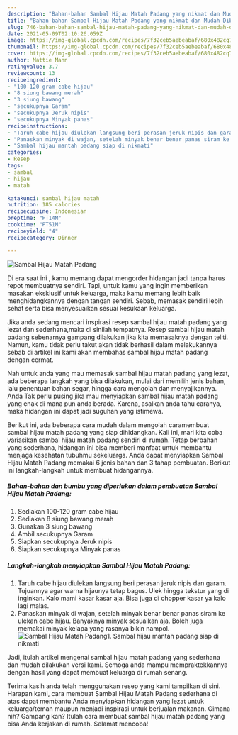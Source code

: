 ```yaml
---
description: "Bahan-bahan Sambal Hijau Matah Padang yang nikmat dan Mudah Dibuat"
title: "Bahan-bahan Sambal Hijau Matah Padang yang nikmat dan Mudah Dibuat"
slug: 746-bahan-bahan-sambal-hijau-matah-padang-yang-nikmat-dan-mudah-dibuat
date: 2021-05-09T02:10:26.059Z
image: https://img-global.cpcdn.com/recipes/7f32ceb5aebeabaf/680x482cq70/sambal-hijau-matah-padang-foto-resep-utama.jpg
thumbnail: https://img-global.cpcdn.com/recipes/7f32ceb5aebeabaf/680x482cq70/sambal-hijau-matah-padang-foto-resep-utama.jpg
cover: https://img-global.cpcdn.com/recipes/7f32ceb5aebeabaf/680x482cq70/sambal-hijau-matah-padang-foto-resep-utama.jpg
author: Mattie Mann
ratingvalue: 3.7
reviewcount: 13
recipeingredient:
- "100-120 gram cabe hijau"
- "8 siung bawang merah"
- "3 siung bawang"
- "secukupnya Garam"
- "secukupnya Jeruk nipis"
- "secukupnya Minyak panas"
recipeinstructions:
- "Taruh cabe hijau diulekan langsung beri perasan jeruk nipis dan garam. Tujuannya agar warna hijaunya tetap bagus. Ulek hingga tekstur yang di inginkan. Kalo mami kasar kasar aja. Bisa juga di chopper kasar ya kalo lagi malas."
- "Panaskan minyak di wajan, setelah minyak benar benar panas siram ke ulekan cabe hijau. Banyaknya minyak sesuaikan aja. Boleh juga memakai minyak kelapa yang rasanya bikin nampol."
- "Sambal hijau mantah padang siap di nikmati"
categories:
- Resep
tags:
- sambal
- hijau
- matah

katakunci: sambal hijau matah 
nutrition: 185 calories
recipecuisine: Indonesian
preptime: "PT14M"
cooktime: "PT51M"
recipeyield: "4"
recipecategory: Dinner

---
```



![Sambal Hijau Matah Padang](https://img-global.cpcdn.com/recipes/7f32ceb5aebeabaf/680x482cq70/sambal-hijau-matah-padang-foto-resep-utama.jpg)

Di era  saat ini , kamu memang dapat mengorder hidangan jadi tanpa harus repot membuatnya sendiri. Tapi, untuk kamu yang ingin memberikan masakan eksklusif untuk keluarga, maka kamu memang lebih baik menghidangkannya dengan tangan sendiri. Sebab, memasak sendiri lebih sehat serta bisa menyesuaikan sesuai kesukaan keluarga.

Jika anda sedang mencari inspirasi resep sambal hijau matah padang yang lezat dan sederhana,maka di sinilah tempatnya. Resep sambal hijau matah padang  sebenarnya gampang dilakukan jika kita memasaknya dengan teliti. Namun, kamu tidak perlu takut akan tidak berhasil dalam melakukannya 
sebab di artikel ini kami akan membahas sambal hijau matah padang dengan cermat.  



Nah untuk anda yang mau memasak sambal hijau matah padang yang lezat, ada beberapa langkah yang bisa dilakukan, mulai dari memilih jenis bahan, lalu penentuan bahan segar, hingga cara mengolah dan menyajikannya. Anda Tak perlu pusing jika mau menyiapkan sambal hijau matah padang yang enak di mana pun anda berada. Karena, asalkan anda  tahu caranya, maka hidangan ini dapat jadi suguhan yang istimewa.

Berikut ini, ada beberapa cara mudah dalam mengolah caramembuat sambal hijau matah padang yang siap dihidangkan. Kali ini, mari kita coba variasikan sambal hijau matah padang sendiri di rumah. Tetap berbahan yang sederhana, hidangan ini bisa memberi manfaat untuk membantu menjaga kesehatan tubuhmu sekeluarga. Anda dapat menyiapkan Sambal Hijau Matah Padang memakai 6 jenis bahan dan 3 tahap pembuatan. Berikut ini langkah-langkah untuk membuat hidangannya.

<!--inarticleads1-->

##### Bahan-bahan dan bumbu yang diperlukan dalam pembuatan Sambal Hijau Matah Padang:

1. Sediakan 100-120 gram cabe hijau
1. Sediakan 8 siung bawang merah
1. Gunakan 3 siung bawang
1. Ambil secukupnya Garam
1. Siapkan secukupnya Jeruk nipis
1. Siapkan secukupnya Minyak panas




<!--inarticleads2-->

##### Langkah-langkah menyiapkan Sambal Hijau Matah Padang:

1. Taruh cabe hijau diulekan langsung beri perasan jeruk nipis dan garam. Tujuannya agar warna hijaunya tetap bagus. Ulek hingga tekstur yang di inginkan. Kalo mami kasar kasar aja. Bisa juga di chopper kasar ya kalo lagi malas.
1. Panaskan minyak di wajan, setelah minyak benar benar panas siram ke ulekan cabe hijau. Banyaknya minyak sesuaikan aja. Boleh juga memakai minyak kelapa yang rasanya bikin nampol.
<img src="//assets-global.cpcdn.com/assets/icons/button_play-2c75c40dde080a61004c1f40b05d8f140eaff45d7e9e6481dc71c63d2e7c4909.png" alt="Sambal Hijau Matah Padang">1. Sambal hijau mantah padang siap di nikmati




Jadi, itulah artikel mengenai  sambal hijau matah padang  yang sederhana dan mudah dilakukan versi kami. Semoga anda mampu mempraktekkannya dengan hasil yang dapat membuat keluarga di rumah senang. 

Terima kasih anda telah menggunakan resep yang kami tampilkan di sini. Harapan kami, cara membuat  Sambal Hijau Matah Padang sederhana di atas dapat membantu Anda menyiapkan hidangan yang lezat untuk keluarga/teman maupun menjadi inspirasi untuk berjualan makanan. Gimana nih? Gampang kan? Itulah cara membuat sambal hijau matah padang yang bisa Anda kerjakan di rumah. Selamat mencoba!

